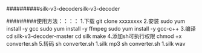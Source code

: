 
##########silk-v3-decodersilk-v3-decoder

#########使用方法：：：：
1.下载 
git clone xxxxxxxx
2.安装
sudo yum install -y gcc
sudo yum install -y ffmpeg
sudo yum install -y gcc-c++
3.编译
cd silk-v3-decoder-master
cd silk
make
4.添加sh可执行权限
chmod +x converter.sh
5.转码
sh converter.sh 1.silk mp3
sh converter.sh 1.silk wav
